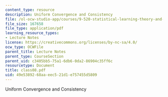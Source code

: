 ```yaml
---
content_type: resource
description: Uniform Convergence and Consistency
file: /ol-ocw-studio-app/courses/9-520-statistical-learning-theory-and-applications-spring-2003/49e5389268aaeec521d1e757455d5809_class08.pdf
file_size: 167658
file_type: application/pdf
learning_resource_types:
- Lecture Notes
license: https://creativecommons.org/licenses/by-nc-sa/4.0/
ocw_type: OCWFile
parent_title: Lecture Notes
parent_type: CourseSection
parent_uid: c3405bb5-75a1-6db6-0da2-86904c35ff6c
resourcetype: Document
title: class08.pdf
uid: 49e53892-68aa-eec5-21d1-e757455d5809
---
```

Uniform Convergence and Consistency